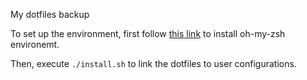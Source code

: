 My dotfiles backup

To set up the environment, first follow [this link]() to install oh-my-zsh environemt.

Then, execute `./install.sh` to link the dotfiles to user configurations.
